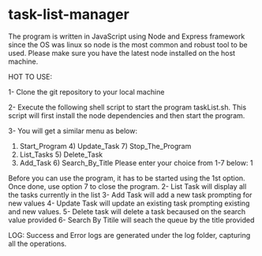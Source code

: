 # task-list-manager
The program is written in JavaScript using Node and Express framework since the OS was linux so node is the most common and robust tool to be used. Please make sure you have the latest node installed on the host machine.

HOT TO USE: 

1- Clone the git repository to your local machine

2- Execute the following shell script to start the program taskList.sh. This script will first install the node dependencies and then start the program. 

3- You will get a similar menu as below: 

1) Start_Program     4) Update_Task       7) Stop_The_Program
2) List_Tasks        5) Delete_Task
3) Add_Task          6) Search_By_Title
Please enter your choice from 1-7 below: 1

Before you can use the program, it has to be started using the 1st option. Once done, use option 7 to close the program. 
2- List Task will display all the tasks currently in the list
3- Add Task will add a new task prompting for new values
4- Update Task will update an existing task prompting existing and new values.
5- Delete task will delete a task becaused on the search value provided
6- Search By Titile will seach the queue by the title provided

LOG: Success and Error logs are generated under the log folder, capturing all the operations.